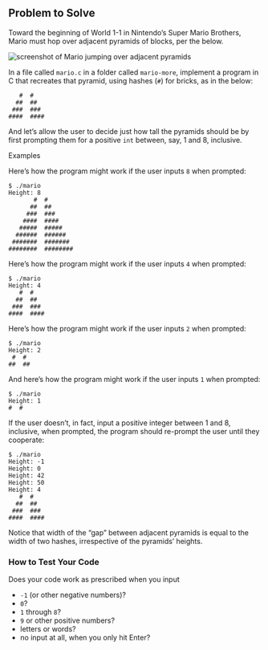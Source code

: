 ## Problem to Solve

Toward the beginning of World 1-1 in Nintendo’s Super Mario Brothers, Mario must hop over adjacent pyramids of blocks, per the below.

![screenshot of Mario jumping over adjacent pyramids](https://cs50.harvard.edu/x/psets/1/mario/more/pyramids.png)

In a file called `mario.c` in a folder called `mario-more`, implement a program in C that recreates that pyramid, using hashes (`#`) for bricks, as in the below:

```
   #  #
  ##  ##
 ###  ###
####  ####
```

And let’s allow the user to decide just how tall the pyramids should be by first prompting them for a positive `int` between, say, 1 and 8, inclusive.

Examples

Here’s how the program might work if the user inputs `8` when prompted:

```
$ ./mario
Height: 8
       #  #
      ##  ##
     ###  ###
    ####  ####
   #####  #####
  ######  ######
 #######  #######
########  ########

```

Here’s how the program might work if the user inputs `4` when prompted:

```
$ ./mario
Height: 4
   #  #
  ##  ##
 ###  ###
####  ####
```

Here’s how the program might work if the user inputs `2` when prompted:

```
$ ./mario
Height: 2
 #  #
##  ##
```

And here’s how the program might work if the user inputs `1` when prompted:

```
$ ./mario
Height: 1
#  #
```

If the user doesn’t, in fact, input a positive integer between 1 and 8, inclusive, when prompted, the program should re-prompt the user until they cooperate:

```
$ ./mario
Height: -1
Height: 0
Height: 42
Height: 50
Height: 4
   #  #
  ##  ##
 ###  ###
####  ####
```

Notice that width of the “gap” between adjacent pyramids is equal to the width of two hashes, irrespective of the pyramids’ heights.

### How to Test Your Code

Does your code work as prescribed when you input

- `-1` (or other negative numbers)?
- `0`?
- `1` through `8`?
- `9` or other positive numbers?
- letters or words?
- no input at all, when you only hit Enter?